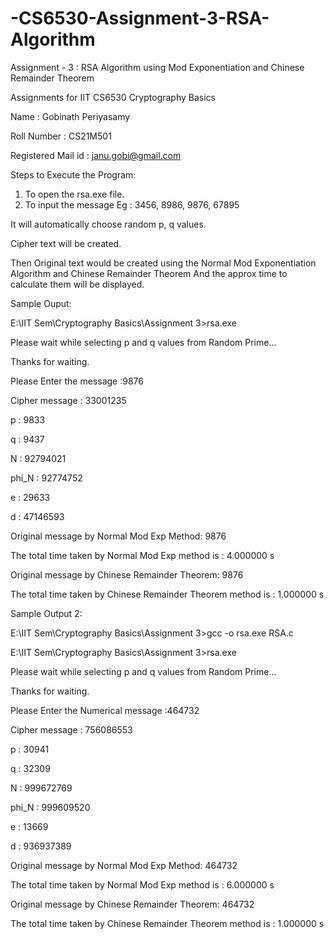 # -CS6530-Assignment-3-RSA-Algorithm
Assignment - 3 :  RSA Algorithm using Mod Exponentiation and Chinese Remainder Theorem

Assignments for IIT CS6530 Cryptography Basics

Name : Gobinath Periyasamy

Roll Number : CS21M501

Registered Mail id : janu.gobi@gmail.com

Steps to Execute the Program:

1. To open the rsa.exe file.
2. To input the message Eg : 3456, 8986, 9876, 67895

It will automatically choose random p, q values.

Cipher text will be created.

Then Original text would be created using the Normal Mod Exponentiation Algorithm and Chinese Remainder Theorem
And the approx time to calculate them will be displayed.

Sample Ouput:

E:\IIT Sem\Cryptography Basics\Assignment 3>rsa.exe

Please wait while selecting p and q values from Random Prime...

Thanks for waiting.

Please Enter the message :9876

Cipher message : 33001235

p : 9833

q : 9437

N : 92794021

phi_N : 92774752

e : 29633

d : 47146593

Original message by Normal Mod Exp Method: 9876

The total time taken by Normal Mod Exp method is : 4.000000 s

Original message by Chinese Remainder Theorem: 9876

The total time taken by Chinese Remainder Theorem method is : 1.000000 s


Sample Output 2:


E:\IIT Sem\Cryptography Basics\Assignment 3>gcc -o rsa.exe RSA.c

E:\IIT Sem\Cryptography Basics\Assignment 3>rsa.exe


Please wait while selecting p and q values from Random Prime...

Thanks for waiting.

Please Enter the Numerical message :464732

Cipher message : 756086553

p : 30941

q : 32309

N : 999672769

phi_N : 999609520

e : 13669

d : 936937389

Original message by Normal Mod Exp Method: 464732

The total time taken by Normal Mod Exp method is : 6.000000 s

Original message by Chinese Remainder Theorem: 464732

The total time taken by Chinese Remainder Theorem method is : 1.000000 s

